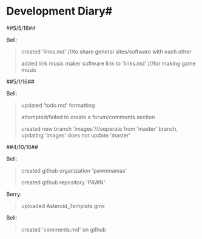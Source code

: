 # Development Diary#
##5/5/16##

Bell:
> created 'links.md' ///to share general sites/software with each other
>
> added link music maker software link to 'links.md' ///for making game music

##5/1/16##


Bell:
> updated 'todo.md' formatting
>
> attempted/failed to create a forum/comments section
>
> created new branch 'images'///seperate from 'master' branch, updating 'images' does not update 'master'

##4/10/16##


Bell: 
> created github organization 'pawnmamas'
>
> created github repository 'PAWN'

Berry:
> uploaded Asteroid_Template.gmx


Bell:

> created 'comments.md' on github
